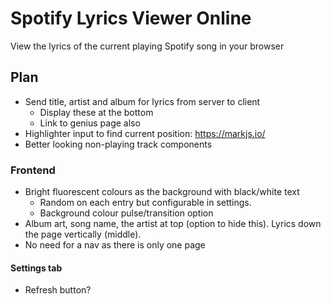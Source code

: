 # Spotify Lyrics Viewer Online
View the lyrics of the current playing Spotify song in your browser

## Plan
- Send title, artist and album for lyrics from server to client
    - Display these at the bottom
    - Link to genius page also
- Highlighter input to find current position: https://markjs.io/
- Better looking non-playing track components

### Frontend
- Bright fluorescent colours as the background with black/white text
    - Random on each entry but configurable in settings.
    - Background colour pulse/transition option
- Album art, song name, the artist at top (option to hide this). Lyrics down the page vertically (middle).
- No need for a nav as there is only one page

#### Settings tab
- Refresh button?
